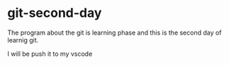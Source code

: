 # git-second-day
The program about the git is learning phase and this is the second day of learnig git.


I will be push it to my vscode
